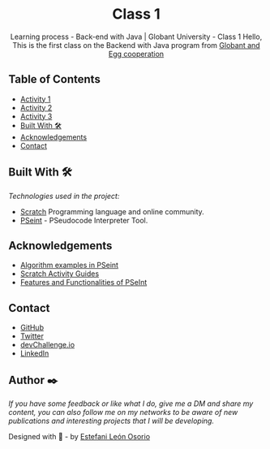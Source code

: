 <h1 align="center">Class 1</h1>

<div align="center">
Learning process - Back-end with Java | Globant University - Class 1
Hello, This is the first class on the Backend with Java program from <a href="https://globant.eggcooperation.com/" target="_blank">Globant and Egg cooperation</a>
</div>

<!-- TABLE OF CONTENTS -->

## Table of Contents

- <a href="https://github.com/EstefaniLeon/Back-end-with-Java-Globant-University/tree/main/Class%201/Activity%201" target="_blank">Activity 1</a>
- <a href="https://github.com/EstefaniLeon/Back-end-with-Java-Globant-University/tree/main/Class%201/Activity%202" target="_blank">Activity 2</a>
- <a href="https://github.com/EstefaniLeon/Back-end-with-Java-Globant-University/tree/main/Class%201/Activity%203" target="_blank">Activity 3</a>
- [Built With 🛠️](#built-with)
- [Acknowledgements](#acknowledgements)
- [Contact](#contact)

<!-- BUILD WITH -->

## Built With 🛠️

_Technologies used in the project:_

- [Scratch](https://scratch.mit.edu/) Programming language and online community.
- [PSeint](https://pseint.sourceforge.net/) - PSeudocode Interpreter Tool.

<!-- ACKNOWLEDGEMENTS -->

## Acknowledgements

- [Algorithm examples in PSeint](https://pseint.sourceforge.net/index.php?page=ejemplos.php)
- [Scratch Activity Guides](https://scratch.mit.edu/ideas)
- [Features and Functionalities of PSeInt](https://pseint.sourceforge.net/index.php?page=features.php)

<!-- CONTACT -->

## Contact

- [GitHub](https://github.com/EstefaniLeon)
- [Twitter](https://twitter.com/Esleos1)
- [devChallenge.io](https://devchallenges.io/portfolio/EstefaniLeon)
- [LinkedIn](https://www.linkedin.com/in/estefani-leon-osorio-34a56a244/)

## Author ✒️

_If you have some feedback or like what I do, give me a DM and share my content, you can also follow me on my networks to be aware of new publications and interesting projects that I will be developing._

Designed with 💖 - by [Estefani León Osorio](https://github.com/EstefaniLeon)
